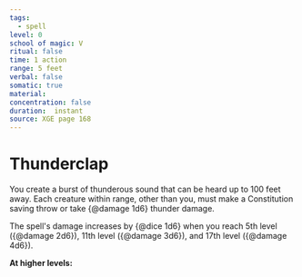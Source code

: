 ```yaml
---
tags:
  - spell
level: 0
school of magic: V
ritual: false
time: 1 action
range: 5 feet
verbal: false
somatic: true
material: 
concentration: false
duration:  instant
source: XGE page 168
---
```

# Thunderclap
You create a burst of thunderous sound that can be heard up to 100 feet away. Each creature within range, other than you, must make a Constitution saving throw or take {@damage 1d6} thunder damage.

The spell's damage increases by {@dice 1d6} when you reach 5th level ({@damage 2d6}), 11th level ({@damage 3d6}), and 17th level ({@damage 4d6}).

**At higher levels:** 